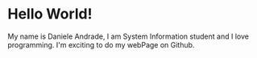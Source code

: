# Hello World!

My name is Daniele Andrade, I am System Information student and I love programming. I'm exciting to do my webPage on Github.
